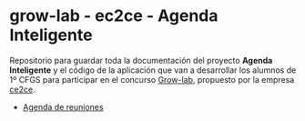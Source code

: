 # grow-lab - ec2ce - Agenda Inteligente

Repositorio para guardar toda la documentación del proyecto **Agenda Inteligente** y el código de la aplicación que van a desarrollar los alumnos de 1º CFGS para participar en el concurso [Grow-lab](http://www.ec2ce.com/grow-lab-2/), propuesto por la empresa [ce2ce](http://www.ec2ce.com).

* [Agenda de reuniones](agenda)